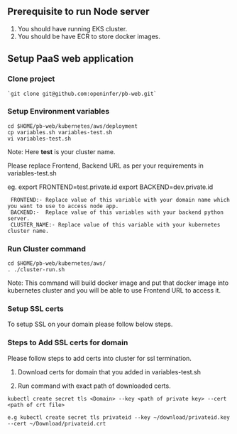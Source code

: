 ## Prerequisite to run Node server ##

   1. You should have running EKS cluster.
   2. You should be have ECR to store docker images. 

## Setup PaaS web application ##

### Clone project ###
    
    `git clone git@github.com:openinfer/pb-web.git`

### Setup Environment variables ###

    cd $HOME/pb-web/kubernetes/aws/deployment
    cp variables.sh variables-test.sh  
    vi variables-test.sh

Note: Here **test** is your cluster name. 

Please replace Frontend, Backend URL as per your requirements in variables-test.sh 

eg. 
     export FRONTEND=test.private.id
     export BACKEND=dev.private.id

     FRONTEND:- Replace value of this variable with your domain name which you want to use to access node app.
     BACKEND:-  Replace value of this variables with your backend python server.
     CLUSTER_NAME:- Replace value of this variable with your kubernetes cluster name.

### Run Cluster command ###

    cd $HOME/pb-web/kubernetes/aws/
    . ./cluster-run.sh

Note: This command will build docker image and put that docker image into kubernetes cluster and you will be able to use Frontend URL to access it.

### Setup SSL certs ###

To setup SSL on your domain please follow below steps.

### Steps to Add SSL certs for domain ### 

Please follow steps to add certs into cluster for ssl termination.

1. Download certs for domain that you added in variables-test.sh

2. Run command with exact path of downloaded certs.

```kubectl create secret tls <Domain> --key <path of private key> --cert <path of crt file>``` 

    e.g kubectl create secret tls privateid --key ~/download/privateid.key --cert ~/Download/privateid.crt